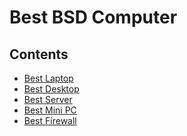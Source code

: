 Best BSD Computer
=================

Contents
--------

* [Best Laptop](/BestLaptop.md)
* [Best Desktop](/BestDesktop.md)
* [Best Server](/BestServer.md)
* [Best Mini PC](/BestMiniPc.md)
* [Best Firewall](/BestFirewall.md)
